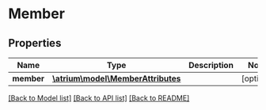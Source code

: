 # Member

## Properties
Name | Type | Description | Notes
------------ | ------------- | ------------- | -------------
**member** | [**\atrium\model\MemberAttributes**](MemberAttributes.md) |  | [optional] 

[[Back to Model list]](../README.md#documentation-for-models) [[Back to API list]](../README.md#documentation-for-api-endpoints) [[Back to README]](../README.md)


